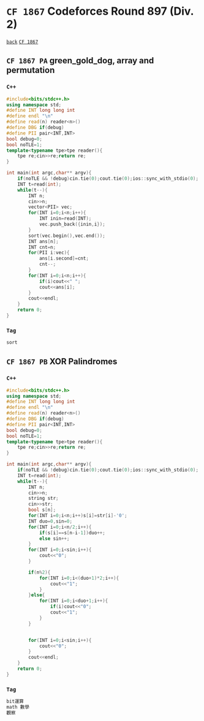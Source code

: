 <link id="style_css" rel="stylesheet" type="text/css" href="/OJ_ans/style.css">

# `CF 1867` Codeforces Round 897 (Div. 2)

[`back`](../) [`CF 1867`](https://codeforces.com/contest/1867)

## `CF 1867 PA` green_gold_dog, array and permutation

### `C++`

```c++
#include<bits/stdc++.h>
using namespace std;
#define INT long long int
#define endl "\n"
#define read(n) reader<n>()
#define DBG if(debug)
#define PII pair<INT,INT>
bool debug=0;
bool noTLE=1;
template<typename tpe>tpe reader(){
	tpe re;cin>>re;return re;
}

int main(int argc,char** argv){
	if(noTLE && !debug)cin.tie(0);cout.tie(0);ios::sync_with_stdio(0);
	INT t=read(int);
	while(t--){
		INT n;
		cin>>n;
		vector<PII> vec;
		for(INT i=0;i<n;i++){
			INT inin=read(INT);
			vec.push_back({inin,i});
		}
		sort(vec.begin(),vec.end());
		INT ans[n];
		INT cnt=n;
		for(PII i:vec){
			ans[i.second]=cnt;
			cnt--;
		}
		for(INT i=0;i<n;i++){
			if(i)cout<<" ";
			cout<<ans[i];
		}
		cout<<endl;
	}
	return 0;
}
```

### `Tag`

```txt
sort
```

## `CF 1867 PB` XOR Palindromes

### `C++`

```c++
#include<bits/stdc++.h>
using namespace std;
#define INT long long int
#define endl "\n"
#define read(n) reader<n>()
#define DBG if(debug)
#define PII pair<INT,INT>
bool debug=0;
bool noTLE=1;
template<typename tpe>tpe reader(){
	tpe re;cin>>re;return re;
}

int main(int argc,char** argv){
	if(noTLE && !debug)cin.tie(0);cout.tie(0);ios::sync_with_stdio(0);
	INT t=read(int);
	while(t--){
		INT n;
		cin>>n;
		string str;
		cin>>str;
		bool s[n];
		for(INT i=0;i<n;i++)s[i]=str[i]-'0';
		INT duo=0,sin=0;
		for(INT i=0;i<n/2;i++){
			if(s[i]==s[n-i-1])duo++;
			else sin++;
		}
		for(INT i=0;i<sin;i++){
			cout<<"0";
		}

		if(n%2){
			for(INT i=0;i<(duo+1)*2;i++){
				cout<<"1";
			}
		}else{
			for(INT i=0;i<duo+1;i++){
				if(i)cout<<"0";
				cout<<"1";
			}
		}


		for(INT i=0;i<sin;i++){
			cout<<"0";
		}
		cout<<endl;
	}
	return 0;
}
```

### `Tag`

```txt
bit運算
math 數學
觀察
```
